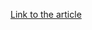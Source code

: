 [Link to the article](https://www.welivesecurity.com/en/privacy/my-health-information-has-been-stolen-now-what/)
